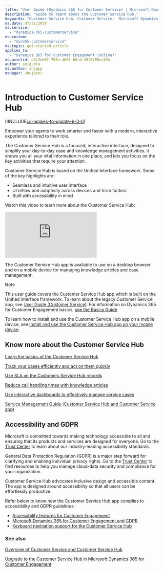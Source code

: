 ```yaml
---
title: "User Guide (Dynamics 365 for Customer Service) | Microsoft Docs"
description: "Guide to learn about the Customer Service Hub."
keywords: "Customer Service Hub; Customer Service;  Microsoft Dynamics 365 for Customer Engagement; User guide"
ms.date: 07/31/2019
ms.service:
  - "dynamics-365-customerservice"
ms.custom:
  - "dyn365-customerservice"
ms.topic: get-started-article
applies_to:
  - "Dynamics 365 for Customer Engagement (online)"
ms.assetid: b7c2eb02-765a-4b9f-b8cd-d9f0285ea10b
author: anjgupta
ms.author: anjgup
manager: shujoshi
---
```


# Introduction to Customer Service Hub

[!INCLUDE[cc-applies-to-update-9-0-0](../includes/cc_applies_to_update_9_0_0.md)]

Empower your agents to work smarter and faster with a modern, interactive experience tailored to their role.

The Customer Service Hub is a focused, interactive interface, designed to simplify your day-to-day case and knowledge management activities. It shows you all your vital information in one place, and lets you focus on the key activities that require your attention.

Customer Service Hub is based on the Unified Interface framework. Some of the key highlights are:

- Seamless and intuitive user interface
- UI reflow and adaptivity across devices and form factors
- Built with accessibility in mind

Watch this video to learn more about the Customer Service Hub:

<div class="embeddedvideo"><iframe src="https://www.microsoft.com/en-us/videoplayer/embed/6e415bd9-49b7-4416-b744-70278d9fa077" frameborder="0" allowfullscreen=""></iframe></div>
  
The Customer Service Hub app is available to use on a desktop browser and on a mobile device for managing knowledge articles and case management. 


> [!NOTE]
> This user guide covers the Customer Service Hub app which is built on the Unified Interface framework. To learn about the legacy Customer Service app, see [User Guide (Customer Service)](user-guide-customer-service.md). For information on Dynamics 365 for Customer Engagement basics, [see the Basics Guide](../basics/basics-guide.md).

To learn how to install and use the Customer Service Hub app on a mobile device, see [Install and use the Customer Service Hub app on your mobile device](use-customer-service-hub-on-dynamics-365-mobile.md).

  
## Know more about the Customer Service Hub
  
[Learn the basics of the Customer Service Hub ](customer-service-hub-user-guide-basics.md)
  
[Track your cases efficiently and act on them quickly](customer-service-hub-user-guide-case-sla.md)
  
[Use SLA on the Customers Service Hub records](customer-service-hub-user-guide-case-sla.md#use-sla-on-the-customer-service-hub-records)
  
[Reduce call handling times with knowledge articles](customer-service-hub-user-guide-knowledge-article.md)
  
[Use interactive dashboards to effectively manage service cases](customer-service-hub-user-guide-dashboard.md)

[Service Management Guide (Customer Service Hub and Customer Service app)](service-manager-guide.md)

## Accessibility and GDPR

Microsoft is committed towards making technology accessible to all and ensuring that its products and services are designed for everyone. Go to the [Trust Center](https://www.microsoft.com/en-us/trustcenter/compliance/accessibility) to learn about our industry-leading accessibility standards.

General Data Protection Regulation (GDPR) is a major step forward for clarifying and enabling individual privacy rights. Go to the [Trust Center](https://www.microsoft.com/en-us/TrustCenter/Privacy/gdpr/default.aspx) to find resources to help you manage cloud-data security and compliance for your organization.

Customer Service Hub advocates inclusive design and accessible content. The app is designed around accessibility so that all users can be effortlessly productive.

Refer below to know how the Customer Service Hub app complies to accessibility and GDPR guidelines:

- [Accessibility features for Customer Engagement](https://docs.microsoft.com/en-us/dynamics365/get-started/accessibility/customer-engagement/accessibility)
- [Microsoft Dynamics 365 for Customer Engagement and GDPR](https://docs.microsoft.com/en-us/dynamics365/get-started/gdpr/index)
- [Keyboard navigation support for the Customer Service Hub](keyboard-navigation-support-customer-service-hub.md)

### See also
  
[Overview of Customer Service and Customer Service Hub ](overview.md)

[Upgrade to the Customer Service Hub in Microsoft Dynamics 365 for Customer Engagement](upgrade-ish-csh.md)
